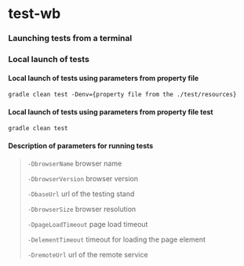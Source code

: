 # test-wb

### Launching tests from a terminal

### Local launch of tests

#### Local launch of tests using parameters from property file

```
gradle clean test -Denv={property file from the ./test/resources}
```

#### Local launch of tests using parameters from property file test

```
gradle clean test
```

#### Description of parameters for running tests
> <code>-DbrowserName</code> browser name
>
> <code>-DbrowserVersion</code> browser version
>
> <code>-DbaseUrl</code> url of the testing stand
>
> <code>-DbrowserSize</code> browser resolution
>
> <code>-DpageLoadTimeout</code> page load timeout
>
> <code>-DelementTimeout</code> timeout for loading the page element
>
> <code>-DremoteUrl</code> url of the remote service